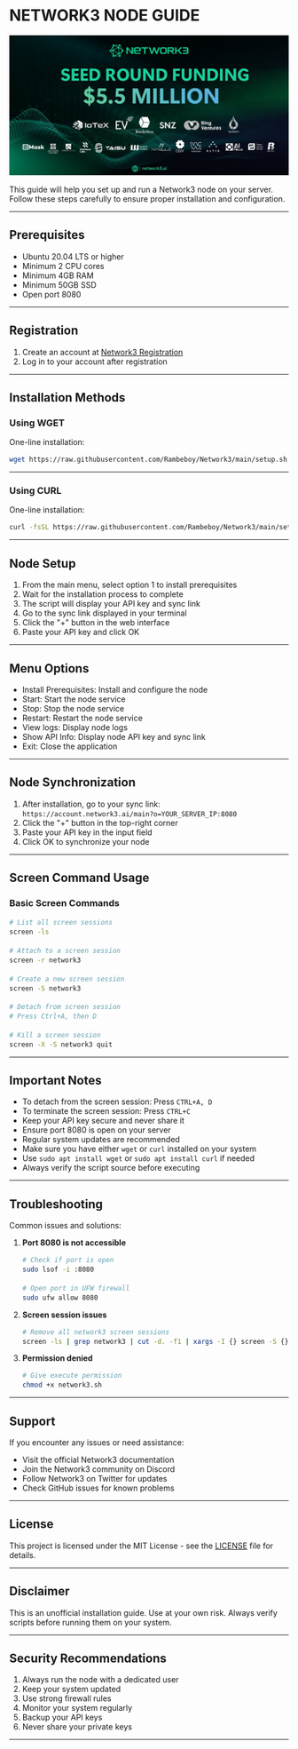 # NETWORK3 NODE GUIDE

![network3](assets/img1.jpg)

This guide will help you set up and run a Network3 node on your server. Follow these steps carefully to ensure proper installation and configuration.

---

## Prerequisites

- Ubuntu 20.04 LTS or higher
- Minimum 2 CPU cores
- Minimum 4GB RAM
- Minimum 50GB SSD
- Open port 8080

---

## Registration

1. Create an account at [Network3 Registration](https://account.network3.ai/register_page?rc=d21b34ed)
2. Log in to your account after registration

---

## Installation Methods

### Using WGET

One-line installation:

```bash
wget https://raw.githubusercontent.com/Rambeboy/Network3/main/setup.sh && chmod +x setup.sh && sudo ./setup.sh
```

---

### Using CURL

One-line installation:

```bash
curl -fsSL https://raw.githubusercontent.com/Rambeboy/Network3/main/setup.sh -o setup.sh && chmod +x setup.sh && sudo ./setup.sh
```

---

## Node Setup

1. From the main menu, select option 1 to install prerequisites
2. Wait for the installation process to complete
3. The script will display your API key and sync link
4. Go to the sync link displayed in your terminal
5. Click the "+" button in the web interface
6. Paste your API key and click OK

---

## Menu Options

- Install Prerequisites: Install and configure the node
- Start: Start the node service
- Stop: Stop the node service
- Restart: Restart the node service
- View logs: Display node logs
- Show API Info: Display node API key and sync link
- Exit: Close the application

---

## Node Synchronization

1. After installation, go to your sync link: `https://account.network3.ai/main?o=YOUR_SERVER_IP:8080`
2. Click the "+" button in the top-right corner
3. Paste your API key in the input field
4. Click OK to synchronize your node

---

## Screen Command Usage

### Basic Screen Commands

```bash
# List all screen sessions
screen -ls

# Attach to a screen session
screen -r network3

# Create a new screen session
screen -S network3

# Detach from screen session
# Press Ctrl+A, then D

# Kill a screen session
screen -X -S network3 quit
```

---

## Important Notes

- To detach from the screen session: Press `CTRL+A, D`
- To terminate the screen session: Press `CTRL+C`
- Keep your API key secure and never share it
- Ensure port 8080 is open on your server
- Regular system updates are recommended
- Make sure you have either `wget` or `curl` installed on your system
- Use `sudo apt install wget` or `sudo apt install curl` if needed
- Always verify the script source before executing

---

## Troubleshooting

Common issues and solutions:

1. **Port 8080 is not accessible**

   ```bash
   # Check if port is open
   sudo lsof -i :8080

   # Open port in UFW firewall
   sudo ufw allow 8080
   ```

2. **Screen session issues**

   ```bash
   # Remove all network3 screen sessions
   screen -ls | grep network3 | cut -d. -f1 | xargs -I {} screen -S {} -X quit
   ```

3. **Permission denied**
   ```bash
   # Give execute permission
   chmod +x network3.sh
   ```

---

## Support

If you encounter any issues or need assistance:

- Visit the official Network3 documentation
- Join the Network3 community on Discord
- Follow Network3 on Twitter for updates
- Check GitHub issues for known problems

---

## License

This project is licensed under the MIT License - see the [LICENSE](LICENSE) file for details.

---

## Disclaimer

This is an unofficial installation guide. Use at your own risk. Always verify scripts before running them on your system.

---

## Security Recommendations

1. Always run the node with a dedicated user
2. Keep your system updated
3. Use strong firewall rules
4. Monitor your system regularly
5. Backup your API keys
6. Never share your private keys

---

